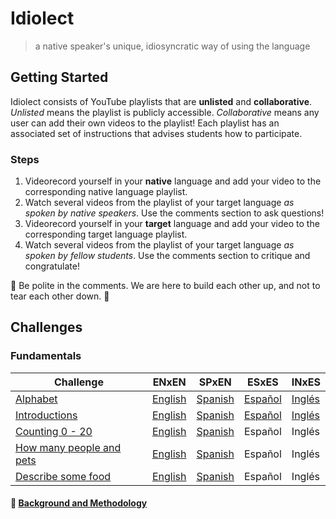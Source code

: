 # Idiolect
> a native speaker's unique, idiosyncratic way of using the language

## Getting Started
Idiolect consists of YouTube playlists that are __unlisted__ and __collaborative__. *Unlisted* means the playlist is publicly accessible. *Collaborative* means any 
user can add their own videos to the playlist! Each playlist has an associated set of instructions that advises students how to participate. 

### Steps
1. Videorecord yourself in your __native__ language and add your video to the corresponding native language playlist.
2. Watch several videos from the playlist of your target language *as spoken by native speakers*. Use the comments section to ask questions!
3. Videorecord yourself in your __target__ language and add your video to the corresponding target language playlist.
4. Watch several videos from the playlist of your target language *as spoken by fellow students*. Use the comments section to critique and congratulate!

💪 Be polite in the comments. We are here to build each other up, and not to tear each other down. 🙌

## Challenges

### Fundamentals

Challenge | ENxEN | SPxEN | ESxES | INxES
----------|------|------|------|------
[Alphabet](https://github.com/aaronkelton/idiolect/blob/main/alphabet.md)  |[English](https://www.youtube.com/playlist?list=PLvc8sq07gah3ECmJIyVb-HDNQmcQP2Eto)|[Spanish](https://www.youtube.com/playlist?list=PLvc8sq07gah0tq3H9BB9jbPx4aDYVJT_T)|[Español](https://www.youtube.com/playlist?list=PLvc8sq07gah1A5vY4xhcqTQPTgIMQI_79&jct=UqCkGYu3cOjGECHNq32motRi0T5Ryg)|[Inglés](https://www.youtube.com/playlist?list=PLvc8sq07gah2FyyqLALUwHZZcuBsG6lul&jct=4C07IHXEjlKwatpHaHIZTyMVQFxtJg)
[Introductions](https://github.com/aaronkelton/idiolect/blob/main/introductions.md) | [English](https://youtube.com/playlist?list=PLvc8sq07gah2YyYnb4Ydx-iDTqoTNpCfV) | [Spanish](https://www.youtube.com/playlist?list=PLvc8sq07gah1hqP3_ARHLo_PNcgs4ZWDI&jct=1FuAdLY0QacYgKKLeOR2B1CMFOyVDw) | [Español](https://www.youtube.com/playlist?list=PLvc8sq07gah1JCRhvZrSiB7mTXQIqeqBn&jct=kiqiHu5jQMzQ-S2NF-FTzMyC6BBWQA) | [Inglés](https://www.youtube.com/playlist?list=PLvc8sq07gah3oe8XHX4NKXtHAL1DjXJbh&jct=jdgbFmjKuqbiman9RZBayH1GEtPECw)
[Counting 0 - 20](https://github.com/aaronkelton/idiolect/blob/main/counting_0-20.md) | [English](https://www.youtube.com/playlist?list=PLvc8sq07gah2pTa41pN1ET5Wn74KtR1Vz&jct=eOUmCJisSi0oSyMUHFxGPia63AmfiQ) | [Spanish](https://www.youtube.com/playlist?list=PLvc8sq07gah2Yi2wNdXMAnzwt36VdxDLL&jct=4Z33okQwP-y85iOwuf_PK9_wPRUasw) | Español | Inglés
[How many people and pets](https://github.com/aaronkelton/idiolect/blob/main/how_many_people_and_pets.md) | [English](https://www.youtube.com/playlist?list=PLvc8sq07gah3hyaKq8VErXdh1VeFh8Mdj&jct=RvCr5TANtnPspl8s38C6kn_J93Hc2g) | [Spanish](https://www.youtube.com/playlist?list=PLvc8sq07gah1NPBDawIkKi89KPvvD-zzx&jct=Xhc99nqHV3YcCtHaUMY8v40csbpYMQ) | Español | Inglés
[Describe some food](https://github.com/aaronkelton/idiolect/blob/main/describe_some_foods.md) | [English](https://www.youtube.com/playlist?list=PLvc8sq07gah28wzv06k817Oi7JyIbkP5E) | [Spanish](https://youtube.com/playlist?list=PLvc8sq07gah19hgFerxsUUOOhBKnPfP8-) | Español | Inglés

#### 📖 [Background and Methodology](#)
